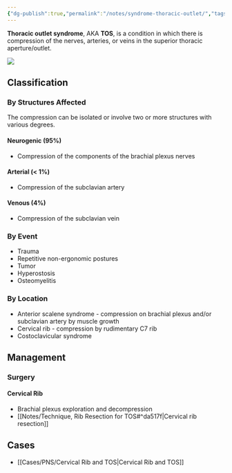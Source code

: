 ```yaml
---
{"dg-publish":true,"permalink":"/notes/syndrome-thoracic-outlet/","tags":["syndrome","PNS","rib","TOS"],"created":"2023-05-23T20:37:25.000-05:00","updated":"2023-05-23T21:39:19.000-05:00"}
---
```



**Thoracic outlet syndrome**, AKA **TOS**, is a condition in which there is compression of the nerves, arteries, or veins in the superior thoracic aperture/outlet.

![](https://www.hopkinsmedicine.org/-/media/ksw-images/tosstill.ashx?h=360&w=640&hash=5661F149372F8CB4658AA6CDD31A4200)

## Classification

### By Structures Affected

The compression can be isolated or involve two or more structures with various degrees.

#### Neurogenic (95%)

- Compression of the components of the brachial plexus nerves

#### Arterial (\< 1%)

- Compression of the subclavian artery

#### Venous (4%)

- Compression of the subclavian vein

### By Event

- Trauma
- Repetitive non-ergonomic postures
- Tumor
- Hyperostosis
- Osteomyelitis

### By Location

- Anterior scalene syndrome - compression on brachial plexus and/or subclavian artery by muscle growth
- Cervical rib - compression by rudimentary C7 rib
- Costoclavicular syndrome

## Management

### Surgery

#### Cervical Rib
- Brachial plexus exploration and decompression
- [[Notes/Technique, Rib Resection for TOS#^da517f\|Cervical rib resection]]

## Cases

- [[Cases/PNS/Cervical Rib and TOS\|Cervical Rib and TOS]]